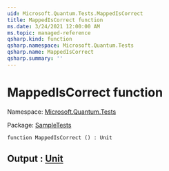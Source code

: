 ```yaml
---
uid: Microsoft.Quantum.Tests.MappedIsCorrect
title: MappedIsCorrect function
ms.date: 3/24/2021 12:00:00 AM
ms.topic: managed-reference
qsharp.kind: function
qsharp.namespace: Microsoft.Quantum.Tests
qsharp.name: MappedIsCorrect
qsharp.summary: ''
---
```


# MappedIsCorrect function

Namespace: [Microsoft.Quantum.Tests](xref:Microsoft.Quantum.Tests)

Package: [SampleTests](https://nuget.org/packages/SampleTests)




```qsharp
function MappedIsCorrect () : Unit
```


## Output : [Unit](xref:microsoft.quantum.lang-ref.unit)

